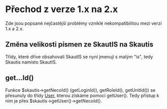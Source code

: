 # Přechod z verze 1.x na 2.x
Zde jsou popsané nejčastější problémy vzniklé nekompatibilitou mezi verzí 1.x a 2.x.

## Změna velikosti písmen ze SkautIS na Skautis

Třídy, které dříve obsahovali SkautIS se nyní jmenují s malým "is", tedy Skautis namísto SkautIS.

## get...Id()
Funkce $skautis->getNecoId() (getLoginId(), getRoleId(), getUnitId()) se přesunuly do třídy [User](/src/User.php), kterou získáme pomocí getUser(). Tedy přístup k nim je přes $skautis->getUser()->getNecoId().
